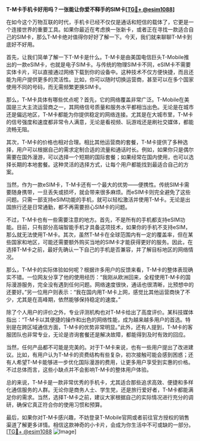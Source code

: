 **T-M卡手机卡好用吗？一张能让你爱不释手的SIM卡[[TG💪+ @esim1088](https://t.me/s/esim1088)]**

在如今这个万物互联的时代，手机卡已经不仅仅是通话和短信的载体了，它更是一个连接世界的重要工具。如果你最近在考虑换一张新卡，或者正在寻找一款适合自己的SIM卡，那么T-M卡绝对值得你好好了解一下。今天，我们就来聊聊T-M卡到底好不好用。

首先，让我们简单了解一下T-M卡是什么。T-M卡是由美国电信巨头T-Mobile推出的一款eSIM卡，也就是电子SIM卡。与传统的物理SIM卡不同，eSIM卡不需要实体卡片，可以直接通过网络下载到你的设备中。这种技术不仅方便快捷，而且还能为用户提供更多的灵活性。比如，你可以随时切换运营商，甚至可以在多个国家使用不同的号码，而无需频繁更换SIM卡。

那么，T-M卡具体有哪些优点呢？首先，它的网络覆盖非常广泛。T-Mobile在美国是三大主流运营商之一，其网络信号质量和服务水平都相当出色。无论是在城市还是偏远地区，T-M卡都能为你提供稳定的网络连接。尤其是在大城市里，T-M卡的信号强度和速度都非常令人满意，无论是看视频、玩游戏还是刷社交媒体，都能流畅无阻。

其次，T-M卡的价格也相对合理。相比其他运营商的套餐，T-M卡提供了多种选择，用户可以根据自己的需求定制合适的流量和通话时长。例如，如果你只是偶尔需要在国外漫游，可以选择一个短期的国际套餐；如果经常在国内使用，也可以选择长期的本地套餐。这种灵活的选择方式，让每个用户都能找到最适合自己的方案。

当然，作为一款eSIM卡，T-M卡还有一个最大的优势——便携性。传统SIM卡需要随身携带，一旦丢失或损坏，就会带来很多麻烦。而eSIM卡则完全避免了这些问题。只需一部支持eSIM功能的手机，就可以轻松激活并使用T-M卡。无论是出国旅行还是日常通勤，都不再需要担心SIM卡的问题。

不过，T-M卡也有一些需要注意的地方。首先，不是所有的手机都支持eSIM功能。目前，只有部分高端智能手机才具备这项技术，如果你的手机不支持eSIM，那么就无法使用T-M卡。其次，虽然T-M卡在全球范围内有一定的覆盖率，但在某些国家和地区，可能还需要额外购买当地的SIM卡才能获得更好的服务。因此，在选择T-M卡之前，最好先确认一下自己的手机是否兼容，并了解目标地区的网络情况。

那么，T-M卡的实际体验如何呢？根据许多用户的反馈来看，T-M卡的整体表现确实不错。一位网友分享了他的使用经历：“我刚从欧洲回来，全程使用T-M卡的国际漫游服务，完全没有遇到任何问题。网络速度很快，通话也很清晰，比预想中的还要好。”另一位用户则表示：“我在国内用T-M卡上网，感觉比其他运营商快了不少，尤其是在高峰期，依然能够保持稳定的速度。”

除了个人用户的评价之外，专业评测机构也对T-M卡给出了高度评价。某科技媒体指出：“T-M卡以其便捷的操作和出色的网络性能，成为越来越多用户的首选。特别是在跨区域通信方面，T-M卡的优势非常明显。”此外，还有人提到，T-M卡的客服团队也非常专业，无论是咨询套餐还是解决故障，都能得到及时有效的回应。

当然，任何产品都不可能是完美的。对于T-M卡来说，也有一些用户提出了改进建议。比如，有用户认为T-M卡的资费结构有些复杂，初次接触可能会感到困惑；还有人希望T-M卡能够进一步优化国际漫游的费用，让更多用户享受到实惠的价格。不过总体而言，这些小缺点并不会影响T-M卡的整体用户体验。

总的来说，T-M卡是一款非常优秀的手机卡，尤其适合那些追求高效、便捷和多样化通信服务的人群。无论你是商务人士、学生党，还是旅行爱好者，T-M卡都能满足你的需求。当然，选择T-M卡之前，建议大家根据自己的实际情况进行充分的调研，确保它真正符合你的使用习惯和预算。

最后，如果你对T-M卡感兴趣，不妨登录T-Mobile官网或者前往官方授权的销售渠道了解更多详情。相信这款神奇的小卡片，会成为你生活中不可或缺的一部分。[[TG💪+ @esim1088](https://t.me/s/esim1088) ![Image](https://i.postimg.cc/4NQfJmqS/Snipaste-2025-05-13-00-14-12.png)]